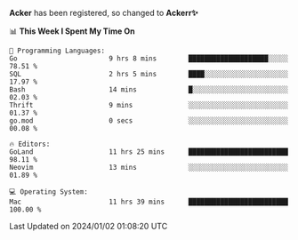 **Acker** has been registered, so changed to **Ackerr✨**

<!--START_SECTION:waka-->
📊 **This Week I Spent My Time On** 

```text
💬 Programming Languages: 
Go                       9 hrs 8 mins        ████████████████████░░░░░   78.51 % 
SQL                      2 hrs 5 mins        ████░░░░░░░░░░░░░░░░░░░░░   17.97 % 
Bash                     14 mins             █░░░░░░░░░░░░░░░░░░░░░░░░   02.03 % 
Thrift                   9 mins              ░░░░░░░░░░░░░░░░░░░░░░░░░   01.37 % 
go.mod                   0 secs              ░░░░░░░░░░░░░░░░░░░░░░░░░   00.08 % 

🔥 Editors: 
GoLand                   11 hrs 25 mins      █████████████████████████   98.11 % 
Neovim                   13 mins             ░░░░░░░░░░░░░░░░░░░░░░░░░   01.89 % 

💻 Operating System: 
Mac                      11 hrs 39 mins      █████████████████████████   100.00 % 
```


 Last Updated on 2024/01/02 01:08:20 UTC
<!--END_SECTION:waka-->
